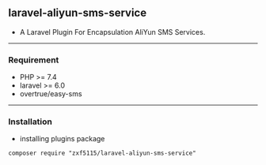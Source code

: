 ## laravel-aliyun-sms-service

 - A Laravel Plugin For Encapsulation AliYun SMS Services.

----------

### Requirement

 - PHP >= 7.4
 - laravel >= 6.0
 - overtrue/easy-sms

----------

### Installation

 - installing plugins package

```shell
composer require "zxf5115/laravel-aliyun-sms-service"
```
